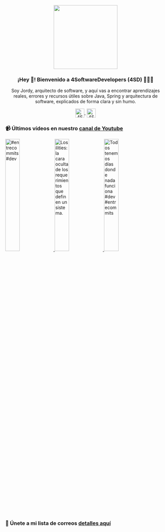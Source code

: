 <p align="center" width="300">
    <img align="center" width="200" src="https://www.4softwaredevelopers.com/assets/img/brands/icono_4SD.png" />
    <h3 align="center">¡Hey 👋! Bienvenido a 4SoftwareDevelopers (4SD) 👨🏻‍💻</h3>
 </p>
 
 <p align="center">Soy Jordy, arquitecto de software, y aquí vas a encontrar aprendizajes reales, errores y recursos útiles sobre Java, Spring y arquitectura de software, explicados de forma clara y sin humo.</p>
 <p align="center">
    <a href="https://youtube.com/4SoftwareDevelopers" target="blank" style='margin-right:4px'>
     <img align="center" src="https://cdn.jsdelivr.net/npm/simple-icons@3.0.1/icons/youtube.svg" alt="4SoftwareDevelopers" height="28px" width="28px" />
    </a>
    <a href="https://x.com/jordy_4sd" target="blank">
      <img align="center" src="https://cdn.jsdelivr.net/npm/simple-icons@3.0.1/icons/twitter.svg" alt="4SoftwareDevelopers" height="28px" width="28px" />
    </a>
 </p>
 
### 📹 Últimos vídeos en nuestro [canal de Youtube](https://youtube.com/4SoftwareDevelopers?sub_confirmation=1)

<a href='https://youtu.be/nEUKpa1eALk' target='_blank'>
    <img width='30%' src='https://img.youtube.com/vi/nEUKpa1eALk/mqdefault.jpg' alt='#entrecommits #dev' title='#entrecommits #dev' />
</a>

<a href='https://youtu.be/FSUiOU8SM5A' target='_blank'>
    <img width='30%' src='https://img.youtube.com/vi/FSUiOU8SM5A/mqdefault.jpg' alt='Los ilities: la cara oculta de los requerimientos que definen un sistema.' title='Los ilities: la cara oculta de los requerimientos que definen un sistema.' />
</a>

<a href='https://youtu.be/pS2Hj1TjgIA' target='_blank'>
    <img width='30%' src='https://img.youtube.com/vi/pS2Hj1TjgIA/mqdefault.jpg' alt='Todos tenemos días donde nada funciona #dev #entrecommits' title='Todos tenemos días donde nada funciona #dev #entrecommits' />
</a>


### 🔐 Únete a mi lista de correos [detalles aquí](https://www.4softwaredevelopers.com) 
 
